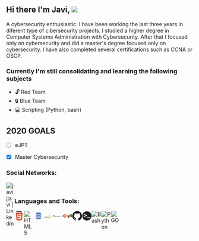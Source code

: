 ## Hi there I'm Javi, <img src="https://github.com/TheDudeThatCode/TheDudeThatCode/blob/master/Assets/Hi.gif" width="29px"> 

A cybersecurity enthusiastic. I have been working the last three years in diferent type of cibersecurity projects. I studied a higher degree in Computer Systems Administration with Cybersecurity. After that I focused only on cybersecurity and did a master's degree focused only on cybersecurity. I have also completed several certifications such as CCNA or OSCP.

### Currently I'm still consolidating and learning the following subjects

- :unlock: Red Team
- :lock: Blue Team
- :computer: Scripting (Python, bash)

## 2020 GOALS
- [ ] eJPT 
- [x] Master Cybersecurity


### Social Networks:

[<img align="left" alt="javijjavi | Linkedin" width="22px" src="https://cdn.jsdelivr.net/npm/simple-icons@v3/icons/linkedin.svg" />][linkedin]

<br />

### Languages and Tools:

<img align="left" alt="HTML5" width="26px" src="https://raw.githubusercontent.com/github/explore/80688e429a7d4ef2fca1e82350fe8e3517d3494d/topics/html/html.png" />
<img align="left" alt="HTML5" width="26px" src="https://upload.wikimedia.org/wikipedia/commons/thumb/2/27/PHP-logo.svg/1200px-PHP-logo.svg.png" />
<img align="left" alt="SQL" width="26px" src="https://raw.githubusercontent.com/github/explore/80688e429a7d4ef2fca1e82350fe8e3517d3494d/topics/sql/sql.png" />
<img align="left" alt="MySQL" width="26px" src="https://raw.githubusercontent.com/github/explore/80688e429a7d4ef2fca1e82350fe8e3517d3494d/topics/mysql/mysql.png" />
<img align="left" alt="MongoDB" width="26px" src="https://raw.githubusercontent.com/github/explore/80688e429a7d4ef2fca1e82350fe8e3517d3494d/topics/mongodb/mongodb.png" />
<img align="left" alt="Git" width="26px" src="https://raw.githubusercontent.com/github/explore/80688e429a7d4ef2fca1e82350fe8e3517d3494d/topics/git/git.png" />
<img align="left" alt="GitHub" width="26px" src="https://raw.githubusercontent.com/github/explore/78df643247d429f6cc873026c0622819ad797942/topics/github/github.png" />
<img align="left" alt="Terminal" width="26px" src="https://raw.githubusercontent.com/github/explore/80688e429a7d4ef2fca1e82350fe8e3517d3494d/topics/terminal/terminal.png" />
<img align="left" alt="Bash" width="26px" src="https://cdn.lignux.com/wp-content/uploads/2018/06/bash2.png" />
<img align="left" alt="Python" width="26px" src="https://sitiobigdata.com/wp-content/uploads/2018/10/importar-datos-en-python.png" />
<img align="left" alt="GO" width="26px" src="https://upload.wikimedia.org/wikipedia/commons/thumb/0/05/Go_Logo_Blue.svg/1200px-Go_Logo_Blue.svg.png" />



[linkedin]: https://www.linkedin.com/in/javier-garcia-martinez-de-carnero/
